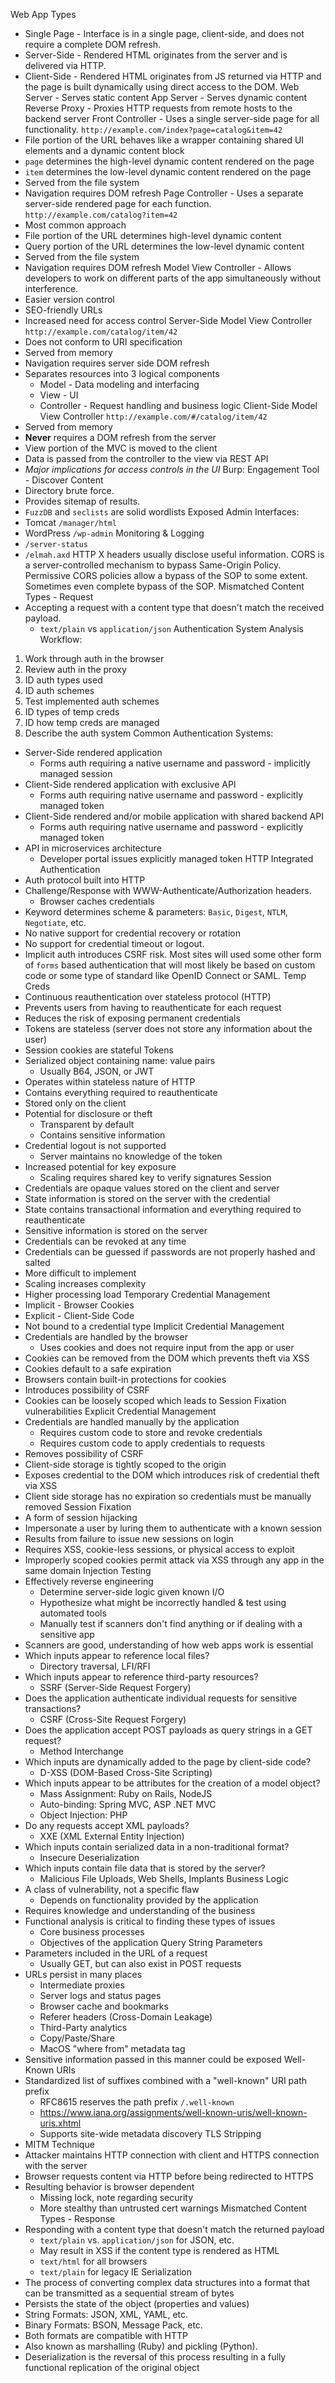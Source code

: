 <!-- Content From PWAPT Course Notes. Will remove/modify later. -->
Web App Types
- Single Page - Interface is in a single page, client-side, and does not require a complete DOM refresh. 
- Server-Side - Rendered HTML originates from the server and is delivered via HTTP. 
- Client-Side - Rendered HTML originates from JS returned via HTTP and the page is built dynamically using direct access to the DOM. 
Web Server - Serves static content
App Server - Serves dynamic content
Reverse Proxy - Proxies HTTP requests from remote hosts to the backend server
Front Controller - Uses a single server-side page for all functionality. 
`http://example.com/index?page=catalog&item=42`
- File portion of the URL behaves like a wrapper containing shared UI elements and a dynamic content block
- `page` determines the high-level dynamic content rendered on the page
- `item` determines the low-level dynamic content rendered on the page 
- Served from the file system
- Navigation requires DOM refresh
Page Controller - Uses a separate server-side rendered page for each function. 
`http://example.com/catalog?item=42`
- Most common approach
- File portion of the URL determines high-level dynamic content
- Query portion of the URL determines the low-level dynamic content
- Served from the file system
- Navigation requires DOM refresh
Model View Controller - Allows developers to work on different parts of the app simultaneously without interference. 
- Easier version control
- SEO-friendly URLs
- Increased need for access control
Server-Side Model View Controller
`http://example.com/catalog/item/42`
- Does not conform to URI specification
- Served from memory
- Navigation requires server side DOM refresh
- Separates resources into 3 logical components
	- Model - Data modeling and interfacing
	- View - UI
	- Controller - Request handling and business logic
Client-Side Model View Controller
`http://example.com/#/catalog/item/42`
- Served from memory
- **Never** requires a DOM refresh from the server
- View portion of the MVC is moved to the client 
- Data is passed from the controller to the view via REST API
- *Major implications for access controls in the UI*
Burp: Engagement Tool - Discover Content
- Directory brute force.
- Provides sitemap of results. 
- `FuzzDB` and `seclists` are solid wordlists
Exposed Admin Interfaces:
- Tomcat `/manager/html`
- WordPress `/wp-admin`
Monitoring & Logging
- `/server-status` 
- `/elmah.axd`
HTTP X headers usually disclose useful information.
CORS is a server-controlled mechanism to bypass Same-Origin Policy.
Permissive CORS policies allow a bypass of the SOP to some extent. Sometimes even complete bypass of the SOP. 
Mismatched Content Types - Request
- Accepting a request with a content type that doesn't match the received payload. 
	- `text/plain` vs `application/json`
Authentication System Analysis Workflow:
1. Work through auth in the browser
2. Review auth in the proxy
3. ID auth types used
4. ID auth schemes
5. Test implemented auth schemes
6. ID types of temp creds 
7. ID how temp creds are managed
8. Describe the auth system
Common Authentication Systems:
- Server-Side rendered application
	- Forms auth requiring a native username and password - implicitly managed session
- Client-Side rendered application with exclusive API
	- Forms auth requiring native username and password - explicitly managed token
- Client-Side rendered and/or mobile application with shared backend API
	- Forms auth requiring native username and password - explicitly managed token
- API in microservices architecture
	- Developer portal issues explicitly managed token
HTTP Integrated Authentication
- Auth protocol built into HTTP
- Challenge/Response with WWW-Authenticate/Authorization headers. 
	- Browser caches credentials
- Keyword determines scheme & parameters: `Basic`, `Digest`, `NTLM`, `Negotiate`, etc. 
- No native support for credential recovery or rotation
- No support for credential timeout or logout.
- Implicit auth introduces CSRF risk.
Most sites will used some other form of `forms` based authentication that will most likely be based on custom code or some type of standard like OpenID Connect or SAML. 
Temp Creds
- Continuous reauthentication over stateless protocol (HTTP)
- Prevents users from having to reauthenticate for each request
- Reduces the risk of exposing permanent credentials
- Tokens are stateless (server does not store any information about the user)
- Session cookies are stateful
Tokens
- Serialized object containing name: value pairs
	- Usually B64, JSON, or JWT 
- Operates within stateless nature of HTTP
- Contains everything required to reauthenticate
- Stored only on the client
- Potential for disclosure or theft 
	- Transparent by default
	- Contains sensitive information
- Credential logout is not supported
	- Server maintains no knowledge of the token
- Increased potential for key exposure
	- Scaling requires shared key to verify signatures
Session 
- Credentials are opaque values stored on the client and server
- State information is stored on the server with the credential
- State contains transactional information and everything required to reauthenticate
- Sensitive information is stored on the server
- Credentials can be revoked at any time
- Credentials can be guessed if passwords are not properly hashed and salted
- More difficult to implement
- Scaling increases complexity
- Higher processing load
Temporary Credential Management
- Implicit - Browser Cookies
- Explicit - Client-Side Code
- Not bound to a credential type
Implicit Credential Management
- Credentials are handled by the browser
	- Uses cookies and does not require input from the app or user
- Cookies can be removed from the DOM which prevents theft via XSS
- Cookies default to a safe expiration
- Browsers contain built-in protections for cookies
- Introduces possibility of CSRF
- Cookies can be loosely scoped which leads to Session Fixation vulnerabilities
Explicit Credential Management
- Credentials are handled manually by the application
	- Requires custom code to store and revoke credentials
	- Requires custom code to apply credentials to requests
- Removes possibility of CSRF
- Client-side storage is tightly scoped to the origin
- Exposes credential to the DOM which introduces risk of credential theft via XSS
- Client side storage has no expiration so credentials must be manually removed
Session Fixation
- A form of session hijacking
- Impersonate a user by luring them to authenticate with a known session
- Results from failure to issue new sessions on login
- Requires XSS, cookie-less sessions, or physical access to exploit
- Improperly scoped cookies permit attack via XSS through any app in the same domain
Injection Testing
- Effectively reverse engineering
	- Determine server-side logic given known I/O
	- Hypothesize what might be incorrectly handled & test using automated tools
	- Manually test if scanners don't find anything or if dealing with a sensitive app
- Scanners are good, understanding of how web apps work is essential
- Which inputs appear to reference local files?
	- Directory traversal, LFI/RFI
- Which inputs appear to reference third-party resources?
	- SSRF (Server-Side Request Forgery)
- Does the application authenticate individual requests for sensitive transactions?
	- CSRF (Cross-Site Request Forgery)
- Does the application accept POST payloads as query strings in a GET request?
	- Method Interchange
- Which inputs are dynamically added to the page by client-side code?
	- D-XSS (DOM-Based Cross-Site Scripting)
- Which inputs appear to be attributes for the creation of a model object?
	- Mass Assignment: Ruby on Rails, NodeJS
	- Auto-binding: Spring MVC, ASP .NET MVC
	- Object Injection: PHP
- Do any requests accept XML payloads?
	- XXE (XML External Entity Injection)
- Which inputs contain serialized data in a non-traditional format?
	- Insecure Deserialization
- Which inputs contain file data that is stored by the server?
	- Malicious File Uploads, Web Shells, Implants
Business Logic
- A class of vulnerability, not a specific flaw
	- Depends on functionality provided by the application
- Requires knowledge and understanding of the business
- Functional analysis is critical to finding these types of issues
	- Core business processes
	- Objectives of the application
Query String Parameters
- Parameters included in the URL of a request
	- Usually GET, but can also exist in POST requests
- URLs persist in many places
	- Intermediate proxies
	- Server logs and status pages
	- Browser cache and bookmarks
	- Referer headers (Cross-Domain Leakage)
	- Third-Party analytics 
	- Copy/Paste/Share
	- MacOS "where from" metadata tag
- Sensitive information passed in this manner could be exposed
Well-Known URIs
- Standardized list of suffixes combined with a "well-known" URI path prefix
	- RFC8615 reserves the path prefix `/.well-known` 
	- https://www.iana.org/assignments/well-known-uris/well-known-uris.xhtml
	- Supports site-wide metadata discovery
TLS Stripping
- MITM Technique
- Attacker maintains HTTP connection with client and HTTPS connection with the server
- Browser requests content via HTTP before being redirected to HTTPS
- Resulting behavior is browser dependent
	- Missing lock, note regarding security
	- More stealthy than untrusted cert warnings
Mismatched Content Types - Response
- Responding with a content type that doesn't match the returned payload
	- `text/plain` vs. `application/json` for JSON, etc. 
	- May result in XSS if the content type is rendered as HTML
	- `text/html` for all browsers
	- `text/plain` for legacy IE
Serialization
- The process of converting complex data structures into a format that can be transmitted as a sequential stream of bytes
- Persists the state of the object (properties and values)
- String Formats: JSON, XML, YAML, etc. 
- Binary Formats: BSON, Message Pack, etc. 
- Both formats are compatible with HTTP
- Also known as marshalling (Ruby) and pickling (Python).
- Deserialization is the reversal of this process resulting in a fully functional replication of the original object